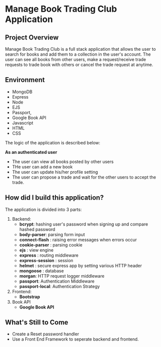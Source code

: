 # Manage Book Trading Club Application

## Project Overview
Manage Book Trading Club is a full stack application that allows the user to search for books and add them to a collection in the user's account. The user can see all books from other users, make a request/receive trade requests to trade book with others or cancel the trade request at anytime. 

## Environment
- MongoDB 
- Express 
- Node 
- EJS 
- Passport, 
- Google Book API 
- Javascript 
- HTML
- CSS

The logic of the application is described below:

**As an authenticated user**
- The user can view all books posted by other users
- THe user can add a new book
- The user can update his/her profile setting 
- The user can propose a trade and wait for the other users to accept the trade.


## How did I build this application?
The application is divided into 3 parts:
  1. Backend:
      - **bcrypt**: hashing user's password when signing up and compare hashed password
      - **body-parser**: parsing form input
      - **connect-flash** : raising error messages when errors occur
      - **cookie-parser** : parsing cookie
      - **ejs** : view engine
      - **express** : routing middleware
      - **express-session** : session
      - **helmet** : secure express app by setting various HTTP header
      - **mongoose** : database 
      - **morgan**: HTTP request logger middleware
      - **passport**: Authentication Middleware
      - **passport-local**: Authentication Strategy
  2. Frontend:
      - **Bootstrap**
  3. Book API
      - **Google Book API**

## What's Still to Come
 - Create a Reset password handler
 - Use a Front End Framework to seperate backend and frontend.










 



